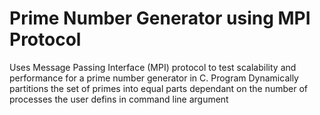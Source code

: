 <h1>Prime Number Generator using MPI Protocol</h1>

Uses Message Passing Interface (MPI) protocol to test scalability and performance for a prime number generator in C. Program Dynamically partitions the set of primes into equal parts dependant on the number of processes the user defins in command line argument

